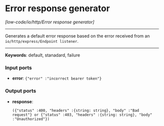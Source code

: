 # Error response generator

_[low-code/io/http/Error response generator]_

---

Generates a default error response based on the error received from an `io/http/express/Endpoint listener`.<br>

---

__Keywords__: default, stanadard, failure

### Input ports

* __error__: ` {"error" :"incorrect bearer token"} `

### Output ports

* __response__: 
    ```
    ({"status" :400, "headers" :{string: string}, "body" :"Bad request"} or {"status" :403, "headers" :{string: string}, "body" :"Unauthorized"})
    ```

